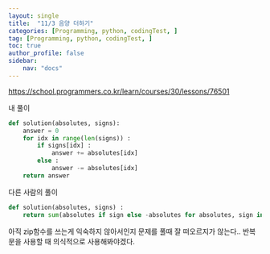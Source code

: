 ```yaml
---
layout: single
title:  "11/3 음양 더하기"
categories: [Programming, python, codingTest, ]
tag: [Programming, python, codingTest, ]
toc: true
author_profile: false
sidebar:
    nav: "docs"
---
```


https://school.programmers.co.kr/learn/courses/30/lessons/76501



내 풀이

```python
def solution(absolutes, signs):
    answer = 0
    for idx in range(len(signs)) :
        if signs[idx] :
            answer += absolutes[idx]
        else :
            answer -= absolutes[idx]
    return answer
```



다른 사람의 풀이

```python
def solution(absolutes, signs) :
    return sum(absolutes if sign else -absolutes for absolutes, sign in zip(absolutes, signs))
```



아직 zip함수를 쓰는게 익숙하지 않아서인지 문제를 풀때 잘 떠오르지가 않는다.. 반복문을 사용할 때 의식적으로 사용해봐야겠다.